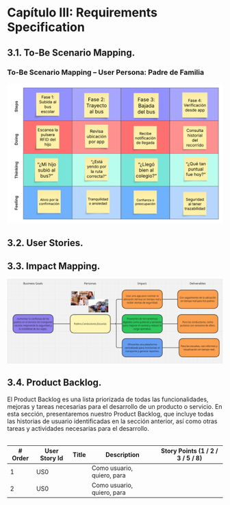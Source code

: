 ﻿# Capítulo III: Requirements Specification

## 3.1. To-Be Scenario Mapping.

### To-Be Scenario Mapping – User Persona: Padre de Familia

![toBePropietario](/assets/chapter3/Scenario_map.png)

## 3.2. User Stories.

## 3.3. Impact Mapping.
![toBePropietario](/assets/chapter3/impactMap2025.PNG)
## 3.4. Product Backlog.
El Product Backlog es una lista priorizada de todas las funcionalidades, mejoras y tareas necesarias para el desarrollo de un producto o servicio. En esta sección, presentaremos nuestro Product Backlog, que incluye todas las historias de usuario identificadas en la sección anterior, así como otras tareas y actividades necesarias para el desarrollo.
<br><br>

| # Order | User Story Id | Title | Description                | Story Points (1 / 2 / 3 / 5 / 8) |
|---------|---------------|-------|----------------------------|----------------------------------|
| 1       | US0           |       | Como usuario, quiero, para |                                  |
| 2       | US0           |       | Como usuario, quiero, para |                                  |
